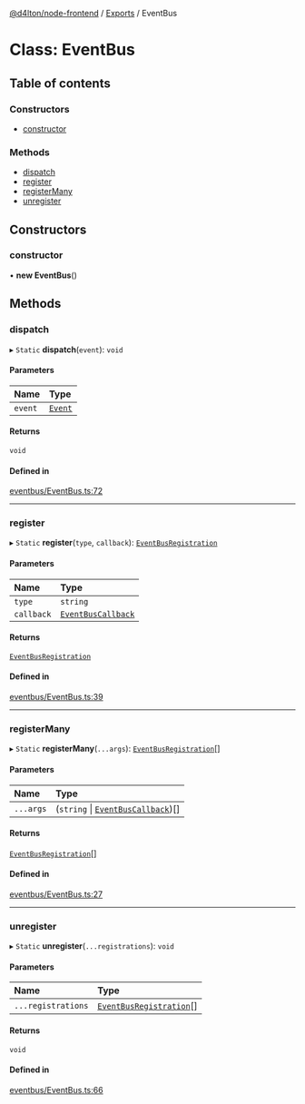 [@d4lton/node-frontend](../README.md) / [Exports](../modules.md) / EventBus

# Class: EventBus

## Table of contents

### Constructors

- [constructor](EventBus.md#constructor)

### Methods

- [dispatch](EventBus.md#dispatch)
- [register](EventBus.md#register)
- [registerMany](EventBus.md#registermany)
- [unregister](EventBus.md#unregister)

## Constructors

### constructor

• **new EventBus**()

## Methods

### dispatch

▸ `Static` **dispatch**(`event`): `void`

#### Parameters

| Name | Type |
| :------ | :------ |
| `event` | [`Event`](Event.md) |

#### Returns

`void`

#### Defined in

[eventbus/EventBus.ts:72](https://github.com/d4lton/node-frontend/blob/b552ac2/src/eventbus/EventBus.ts#L72)

___

### register

▸ `Static` **register**(`type`, `callback`): [`EventBusRegistration`](../modules.md#eventbusregistration)

#### Parameters

| Name | Type |
| :------ | :------ |
| `type` | `string` |
| `callback` | [`EventBusCallback`](../modules.md#eventbuscallback) |

#### Returns

[`EventBusRegistration`](../modules.md#eventbusregistration)

#### Defined in

[eventbus/EventBus.ts:39](https://github.com/d4lton/node-frontend/blob/b552ac2/src/eventbus/EventBus.ts#L39)

___

### registerMany

▸ `Static` **registerMany**(`...args`): [`EventBusRegistration`](../modules.md#eventbusregistration)[]

#### Parameters

| Name | Type |
| :------ | :------ |
| `...args` | (`string` \| [`EventBusCallback`](../modules.md#eventbuscallback))[] |

#### Returns

[`EventBusRegistration`](../modules.md#eventbusregistration)[]

#### Defined in

[eventbus/EventBus.ts:27](https://github.com/d4lton/node-frontend/blob/b552ac2/src/eventbus/EventBus.ts#L27)

___

### unregister

▸ `Static` **unregister**(`...registrations`): `void`

#### Parameters

| Name | Type |
| :------ | :------ |
| `...registrations` | [`EventBusRegistration`](../modules.md#eventbusregistration)[] |

#### Returns

`void`

#### Defined in

[eventbus/EventBus.ts:66](https://github.com/d4lton/node-frontend/blob/b552ac2/src/eventbus/EventBus.ts#L66)
